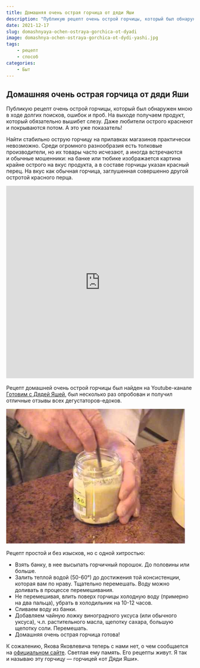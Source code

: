 ```yaml
---
title: Домашняя очень острая горчица от дяди Яши
description: "Публикую рецепт очень острой горчицы, который был обнаружен мною в ходе долгих поисков, ошибок и проб. На выходе получаем продукт, который обязательно вышибет слезу."
date: 2021-12-17
slug: domashnyaya-ochen-ostraya-gorchica-ot-dyadi
image: domashnya-ochen-ostraya-gorchica-ot-dydi-yashi.jpg
tags:
    - рецепт
    - способ
categories:
    - Быт
---
```


## Домашняя очень острая горчица от дяди Яши

Публикую рецепт очень острой горчицы, который был обнаружен мною в ходе долгих поисков, ошибок и проб. На выходе получаем продукт, который обязательно вышибет слезу. Даже любители острого краснеют и покрываются потом. А это уже показатель!

Найти стабильно острую горчицу на прилавках магазинов практически невозможно. Среди огромного разнообразия есть толковые производители, но их товары часто исчезают, а иногда встречаются и обычные мошенники: на банке или тюбике изображается картина крайне острого на вкус продукта, а в составе горчицы указан красный перец. На вкус как обычная горчица, заглушенная совершенно другой остротой красного перца.

<iframe width="100%" height="515" src="https://www.youtube.com/embed/1BSLr-lMn7Q" title="YouTube video player" frameborder="0" allow="accelerometer; autoplay; clipboard-write; encrypted-media; gyroscope; picture-in-picture" allowfullscreen=""></iframe>

Рецепт домашней очень острой горчицы был найден на Youtube-канале [Готовим с Дядей Яшей](https://youtu.be/1BSLr-lMn7Q), был несколько раз опробован и получил отличные отзывы всех дегустаторов-едоков.

![](ostraya-gorchica-ot-dyadi-yashi.jpg)

Рецепт простой и без изысков, но с одной хитростью:

*   Взять банку, в нее высыпать горчичный порошок. До половины или больше.
*   Залить теплой водой <nobr>(50-60°)</nobr> до достижения той консистенции, которая вам по нраву. Тщательно перемешать. Воду можно доливать в процессе перемешивания.
*   Не перемешивая, влить поверх горчицы холодную воду (примерно на два пальца), убрать в холодильник на <nobr>10-12 часов.</nobr>
*   Сливаем воду из банки.
*   Добавляем чайную ложку виноградного уксуса (или обычного уксуса), ч.л. растительного масла, щепотку сахара, большую щепотку соли. Перемешать.
*   Домашняя очень острая горчица готова!

К сожалению, Якова Яковлевича теперь с нами нет, о чем сообщается на [официальном сайте](http://www.d-yasha.com/o-nas.html). Светлая ему память. Его рецепты живут. Я так и называю эту горчицу — горчицей «от Дяди Яши».